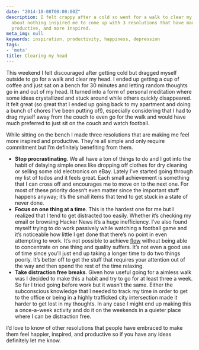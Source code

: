 ```yaml
---
date: "2014-10-08T00:00:00Z"
description: I felt crappy after a cold so went for a walk to clear my head. Thinking
  about nothing inspired me to come up with 3 resolutions that have made me feel happier,
  productive, and more inspired.
meta_img: null
keywords: inspiration, productivity, happiness, depression
tags:
- 'meta'
title: Clearing my head
---
```


This weekend I felt discouraged after getting cold but dragged myself outside to go for a walk and clear my head. I ended up getting a cup of coffee and just sat on a bench for 30 minutes and letting random thoughts go in and out of my head. It turned into a form of personal meditation where some ideas crystallized and stuck around while others quickly disappeared. It felt great (so great that I ended up going back to my apartment and doing a bunch of chores I’ve been putting of!), especially considering that I had to drag myself away from the couch to even go for the walk and would have much preferred to just sit on the couch and watch football.

While sitting on the bench I made three resolutions that are making me feel more inspired and productive. They’re all simple and only require commitment but I’m definitely benefiting from them.

<ul>
<li><strong>Stop procrastinating</strong>. We all have a ton of things to do and I got into the habit of delaying simple ones like dropping off clothes for dry cleaning or selling some old electronics on eBay. Lately I’ve started going through my list of todos and it feels great. Each small achievement is something that I can cross off and encourages me to move on to the next one. For most of these priority doesn’t even matter since the important stuff happens anyway; it’s the small items that tend to get stuck in a state of never done.</li>
<li><strong>Focus on one thing at a time</strong>. This is the hardest one for me but I realized that I tend to get distracted too easily. Whether it’s checking my email or browsing Hacker News it’s a huge inefficiency. I’ve also found myself trying to do work passively while watching a football game and it’s noticeable how little I get done that there’s no point in even attempting to work. It’s not possible to achieve <a href="https://en.wikipedia.org/wiki/Mihaly_Csikszentmihalyi#Flow" target="_blank">flow</a> without being able to concentrate on one thing and quality suffers. It’s not even a good use of time since you’ll just end up taking a longer time to do two things poorly. It’s better off to get the stuff that requires your attention out of the way and then spend the rest of the time relaxing.</li>
<li><strong>Take distraction free breaks</strong>. Given how useful going for a aimless walk was I decided to make this a habit and try to go for at least three a week. So far I tried going before work but it wasn’t the same. Either the subconscious knowledge that I needed to track my time in order to get to the office or being in a highly trafficked city intersection made it harder to get lost in my thoughts. In any case I might end up making this a once-a-week activity and do it on the weekends in a quieter place where I can be distraction free.</li>
</ul>

I’d love to know of other resolutions that people have embraced to make them feel happier, inspired, and productive so if you have any ideas definitely let me know.